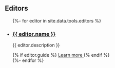 ## Editors

<ul class="tool-list">
  {%- for editor in site.data.tools.editors %}
    <li class="tool">
      <h3>
        <a target="_blank" href="{{ editor.link }}">
          {{ editor.name }}
        </a>
      </h3>
      <p class="description">
        {{ editor.description }}
      </p>
      {% if editor.guide %}
        <a href="{{ editor.guide }}" class="cta-secondary">
          Learn more
        </a>
      {% endif %}
    </li>
  {%- endfor %}
</ul>
